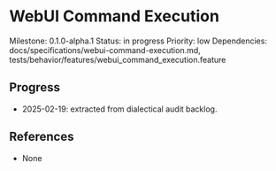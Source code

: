 # WebUI Command Execution
Milestone: 0.1.0-alpha.1
Status: in progress
Priority: low
Dependencies: docs/specifications/webui-command-execution.md, tests/behavior/features/webui_command_execution.feature

## Progress
- 2025-02-19: extracted from dialectical audit backlog.

## References
- None
